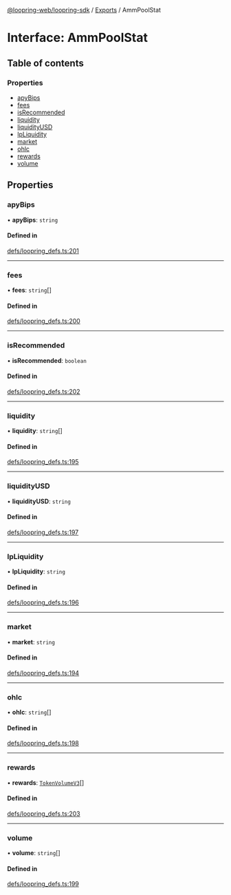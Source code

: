 [@loopring-web/loopring-sdk](../README.md) / [Exports](../modules.md) / AmmPoolStat

# Interface: AmmPoolStat

## Table of contents

### Properties

- [apyBips](AmmPoolStat.md#apybips)
- [fees](AmmPoolStat.md#fees)
- [isRecommended](AmmPoolStat.md#isrecommended)
- [liquidity](AmmPoolStat.md#liquidity)
- [liquidityUSD](AmmPoolStat.md#liquidityusd)
- [lpLiquidity](AmmPoolStat.md#lpliquidity)
- [market](AmmPoolStat.md#market)
- [ohlc](AmmPoolStat.md#ohlc)
- [rewards](AmmPoolStat.md#rewards)
- [volume](AmmPoolStat.md#volume)

## Properties

### apyBips

• **apyBips**: `string`

#### Defined in

[defs/loopring_defs.ts:201](https://github.com/Loopring/loopring_sdk/blob/31597d7/src/defs/loopring_defs.ts#L201)

___

### fees

• **fees**: `string`[]

#### Defined in

[defs/loopring_defs.ts:200](https://github.com/Loopring/loopring_sdk/blob/31597d7/src/defs/loopring_defs.ts#L200)

___

### isRecommended

• **isRecommended**: `boolean`

#### Defined in

[defs/loopring_defs.ts:202](https://github.com/Loopring/loopring_sdk/blob/31597d7/src/defs/loopring_defs.ts#L202)

___

### liquidity

• **liquidity**: `string`[]

#### Defined in

[defs/loopring_defs.ts:195](https://github.com/Loopring/loopring_sdk/blob/31597d7/src/defs/loopring_defs.ts#L195)

___

### liquidityUSD

• **liquidityUSD**: `string`

#### Defined in

[defs/loopring_defs.ts:197](https://github.com/Loopring/loopring_sdk/blob/31597d7/src/defs/loopring_defs.ts#L197)

___

### lpLiquidity

• **lpLiquidity**: `string`

#### Defined in

[defs/loopring_defs.ts:196](https://github.com/Loopring/loopring_sdk/blob/31597d7/src/defs/loopring_defs.ts#L196)

___

### market

• **market**: `string`

#### Defined in

[defs/loopring_defs.ts:194](https://github.com/Loopring/loopring_sdk/blob/31597d7/src/defs/loopring_defs.ts#L194)

___

### ohlc

• **ohlc**: `string`[]

#### Defined in

[defs/loopring_defs.ts:198](https://github.com/Loopring/loopring_sdk/blob/31597d7/src/defs/loopring_defs.ts#L198)

___

### rewards

• **rewards**: [`TokenVolumeV3`](TokenVolumeV3.md)[]

#### Defined in

[defs/loopring_defs.ts:203](https://github.com/Loopring/loopring_sdk/blob/31597d7/src/defs/loopring_defs.ts#L203)

___

### volume

• **volume**: `string`[]

#### Defined in

[defs/loopring_defs.ts:199](https://github.com/Loopring/loopring_sdk/blob/31597d7/src/defs/loopring_defs.ts#L199)

